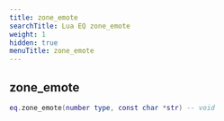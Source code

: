 ```yaml
---
title: zone_emote
searchTitle: Lua EQ zone_emote
weight: 1
hidden: true
menuTitle: zone_emote
---
```

## zone_emote
```lua
eq.zone_emote(number type, const char *str) -- void
```